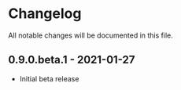 # Changelog

All notable changes will be documented in this file.

## 0.9.0.beta.1 - 2021-01-27

- Initial beta release
